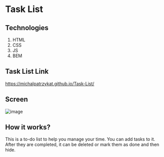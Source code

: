 # Task List

## Technologies
1. HTML
2. CSS
3. JS
4. BEM

## Task List Link

https://michalpatrzykat.github.io/Task-List/


## Screen


![image](https://zapodaj.net/images/2a1086df38e24.png)

## How it works?

This is a to-do list to help you manage your time. You can add tasks to it. After they are completed, it can be deleted or mark them as done and then hide.
